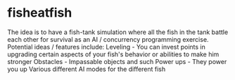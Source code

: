fisheatfish
===========

The idea is to have a fish-tank simulation where all the fish in the tank battle each other for survival as an AI / concurrency programming exercise. Potential ideas / features include:
  Leveling - You can invest points in upgrading certain aspects of your fish's behavior or abilities to make him stronger
  Obstacles - Impassable objects and such
  Power ups - They power you up
  Various different AI modes for the different fish
